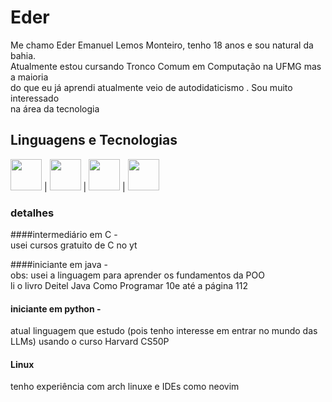  # Eder 

Me chamo Eder Emanuel Lemos Monteiro, tenho 18 anos e sou natural da bahia.  
Atualmente estou cursando Tronco Comum em Computação na UFMG mas a maioria  
do que eu já aprendi atualmente veio de autodidaticismo . Sou muito interessado  
na área da tecnologia 

## Linguagens e Tecnologias  

<img src="https://cdn.jsdelivr.net/gh/devicons/devicon@latest/icons/c/c-original.svg" width="50"> | <img src="https://cdn.jsdelivr.net/gh/devicons/devicon@latest/icons/java/java-original.svg" width="50"> | <img src="https://cdn.jsdelivr.net/gh/devicons/devicon@latest/icons/python/python-original.svg" width="50" /> | <img src="https://cdn.jsdelivr.net/gh/devicons/devicon@latest/icons/archlinux/archlinux-original.svg" width="50" />


### detalhes
####intermediário em C -  
usei cursos gratuito de C no yt   

####iniciante em java -    
obs: usei a linguagem para aprender os fundamentos da POO  
li o livro Deitel Java Como Programar 10e até a página 112  

#### iniciante em python -  
atual linguagem que estudo (pois tenho interesse em entrar no mundo das LLMs) usando o curso Harvard CS50P    

#### Linux
tenho experiência com arch linuxe  e IDEs como neovim

          
          
          

    
    
  

  
